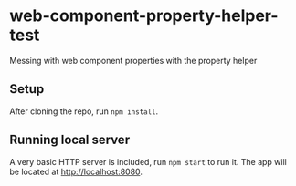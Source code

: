 # web-component-property-helper-test

Messing with web component properties with the property helper

## Setup

After cloning the repo, run `npm install`.

## Running local server

A very basic HTTP server is included, run `npm start` to run it.
The app will be located at [http://localhost:8080](http://localhost:8080).
